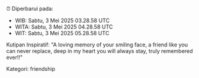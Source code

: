 ⏰ Diperbarui pada:
- WIB: Sabtu, 3 Mei 2025 03.28.58 UTC
- WITA: Sabtu, 3 Mei 2025 04.28.58 UTC
- WIT: Sabtu, 3 Mei 2025 05.28.58 UTC

Kutipan Inspiratif:
"A loving memory of your smiling face, a friend like you can never replace, deep in my heart you will always stay, truly remembered ever!!"


Kategori: friendship

